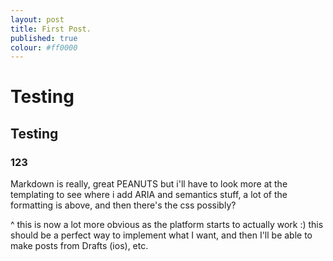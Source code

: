 ```yaml
---
layout: post
title: First Post.
published: true
colour: #ff0000
---
```



# Testing

## Testing

### 123

Markdown is really, great PEANUTS but i'll have to look more at the templating to see where i add ARIA and semantics stuff, a lot of the formatting is above, and then there's the css possibly?

^ this is now a lot more obvious as the platform starts to actually work :) this should be a perfect way to implement what I want, and then I'll be able to make posts from Drafts (ios), etc.
